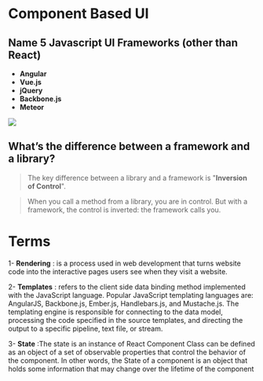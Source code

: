 # Component Based UI

## Name 5 Javascript UI Frameworks (other than React)

* **Angular**
* **Vue.js**
* **jQuery**
* **Backbone.js**
* **Meteor**

![](https://www.lambdatest.com/blog/wp-content/uploads/2020/06/front-end-frameworks.png)

## What’s the difference between a framework and a library?

> The key difference between a library and a framework is "**Inversion of Control**".

> When you call a method from a library, you are in control. But with a framework, the control is inverted: the framework calls you.

# Terms
1- **Rendering** : is a process used in web development that turns website code into the interactive pages users see when they visit a website.

2- **Templates** : refers to the client side data binding method implemented with the JavaScript language. Popular JavaScript templating languages are: AngularJS, Backbone.js, Ember.js, Handlebars.js, and Mustache.js. The templating engine is responsible for connecting to the data model, processing the code specified in the source templates, and directing the output to a specific pipeline, text file, or stream.

3- **State** :The state is an instance of React Component Class can be defined as an object of a set of observable properties that control the behavior of the component. In other words, the State of a component is an object that holds some information that may change over the lifetime of the component